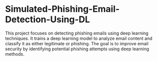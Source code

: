 # Simulated-Phishing-Email-Detection-Using-DL
This project focuses on detecting phishing emails using deep learning techniques. It trains a deep learning model to analyze email content and classify it as either legitimate or phishing. The goal is to improve email security by identifying potential phishing attempts using deep learning methods.
